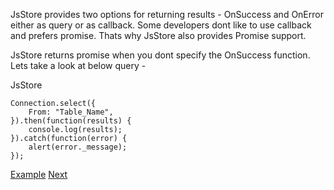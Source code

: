 JsStore provides two options for returning results - OnSuccess and OnError either as query or as callback. Some developers dont like to use callback and prefers promise. Thats why JsStore also provides Promise support.

JsStore returns promise when you dont specify the OnSuccess function. Lets take a look at below query -

JsStore

```
Connection.select({
    From: "Table_Name",
}).then(function(results) {
    console.log(results);
}).catch(function(error) {
    alert(error._message);
});
```

[Example](/example/promise) [Next](#)